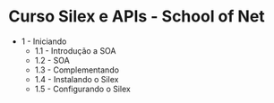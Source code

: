 # Curso Silex e APIs - School of Net

* 1 - Iniciando
    * 1.1 - Introdução a SOA
    * 1.2 - SOA
    * 1.3 - Complementando
    * 1.4 - Instalando o Silex
    * 1.5 - Configurando o Silex